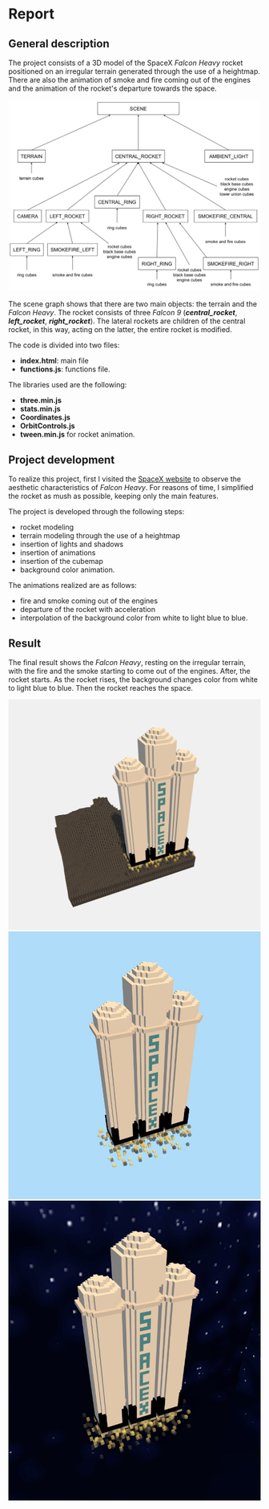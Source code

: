 # Report
## General description
The project consists of a 3D model of the SpaceX *Falcon Heavy* rocket positioned on an irregular terrain generated through the use of a heightmap. There are also the animation of smoke and fire coming out of the engines and the animation of the rocket's departure towards the space.

![Scene graph](/resources/scene_graph.jpeg)

The scene graph shows that there are two main objects: the terrain and the *Falcon Heavy*. The rocket consists of three *Falcon 9* (***central_rocket***, ***left_rocket***, ***right_rocket***). The lateral rockets are children of the central rocket, in this way, acting on the latter, the entire rocket is modified. 

The code is divided into two files: 

- **index.html**: main file
- **functions.js**: functions file.

The libraries used are the following:

- **three.min.js**
- **stats.min.js**
- **Coordinates.js**
- **OrbitControls.js**
- **tween.min.js** for rocket animation.

## Project development
To realize this project, first I visited the [SpaceX website](http://www.spacex.com/falcon-heavy) to observe the aesthetic characteristics of *Falcon Heavy*. For reasons of time, I simplified the rocket as mush as possible, keeping only the main features.

The project is developed through the following steps: 

- rocket modeling
- terrain modeling through the use of a heightmap
- insertion of lights and shadows
- insertion of animations
- insertion of the cubemap
- background color animation.

The animations realized are as follows:

- fire and smoke coming out of the engines
- departure of the rocket with acceleration
- interpolation of the background color from white to light blue to blue.

## Result
The final result shows the *Falcon Heavy*, resting on the irregular terrain, with the fire and the smoke starting to come out of the engines. After, the rocket starts. As the rocket rises,  the background changes color from white to light blue to blue. Then the rocket reaches the space.

![Razzo sulla base](/resources/base.jpeg)
![Razzo in cielo](/resources/sky.jpeg)
![Razzo nello spazio](/resources/space.jpeg) 

